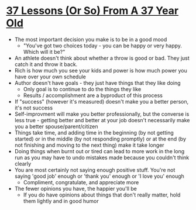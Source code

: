 # [37 Lessons (Or So) From A 37 Year Old](https://ryanholiday.medium.com/37-lessons-or-so-from-a-37-year-old-8c4c5bdf61be)

* The most important decision you make is to be in a good mood
  * "You've got two choices today - you can be happy or very happy. Which will it be?"
* An athlete doesn't think about whether a throw is good or bad. They just catch it and throw it back.
* Rich is how much you see your kids and power is how much power you have over your own schedule
* Author doesn't have goals - they just have things that they like doing
  * Only goal is to continue to do the things they like
  * Results / accomplishment are a byproduct of this process
* If "success" (however it's measured) doesn't make you a better person, it's not success
* Self-improvment will make you better professionally, but the converse is less true - getting better and better at your job doesn't necessarily make you a better spouse/parent/citizen
* Things take time, and adding time in the beginning (by not getting started) or in the middle (by not responding promptly) or at the end (by not finishing and moving to the next thing) make it take longer
* Doing things when burnt out or tired can lead to more work in the long run as you may have to undo mistakes made because you couldn't think clearly
* You are most certainly not saying enough positive stuff. You're not saying 'good job' enough or 'thank you' enough or 'I love you' enough
  * Compliment, congratulate, and appreciate more
* The fewer opinions you have, the happier you'll be
  * If you do have opinions about things that don't really matter, hold them lightly and in good humor
